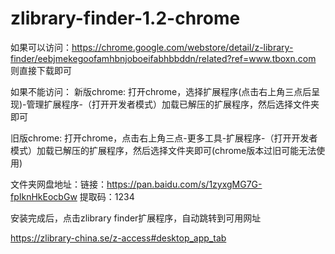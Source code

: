 # zlibrary-finder-1.2-chrome

如果可以访问：https://chrome.google.com/webstore/detail/z-library-finder/eebjmekegoofamhbnjoboeifabhbbddn/related?ref=www.tboxn.com
则直接下载即可

如果不能访问：
新版chrome:
打开chrome，选择扩展程序(点击右上角三点后呈现)-管理扩展程序-（打开开发者模式）加载已解压的扩展程序，然后选择文件夹即可

旧版chrome:
打开chrome，点击右上角三点-更多工具-扩展程序-（打开开发者模式）加载已解压的扩展程序，然后选择文件夹即可(chrome版本过旧可能无法使用)

文件夹网盘地址：链接：https://pan.baidu.com/s/1zyxgMG7G-fpIknHkEocbGw 
提取码：1234

安装完成后，点击zlibrary finder扩展程序，自动跳转到可用网址

https://zlibrary-china.se/z-access#desktop_app_tab
